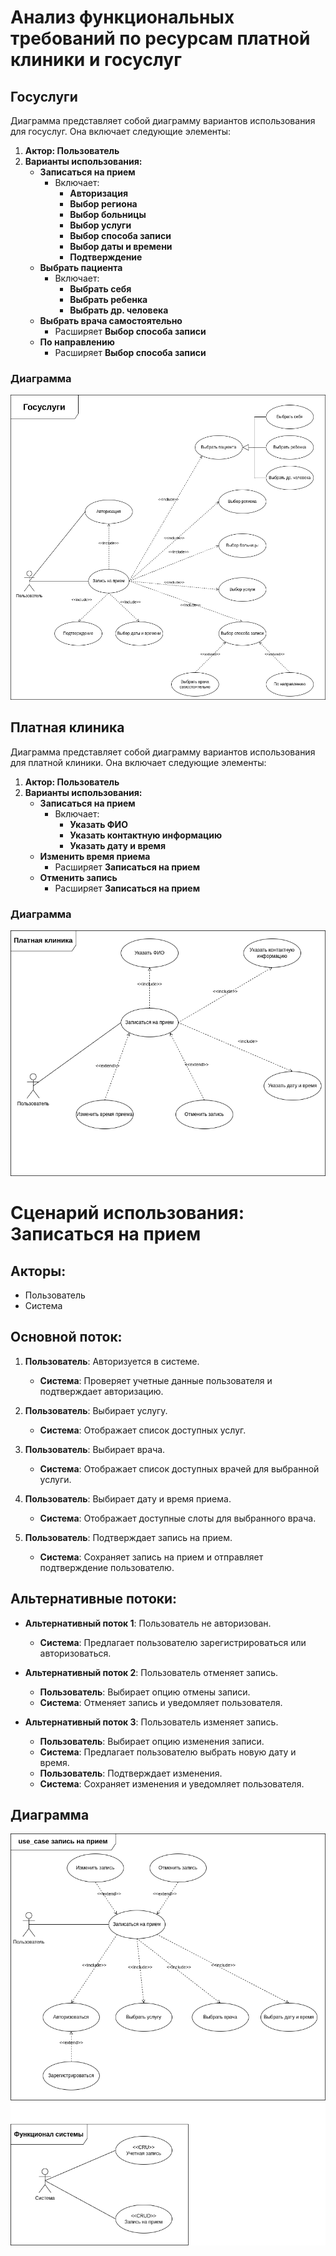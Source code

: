 # Анализ функциональных требований по ресурсам платной клиники и госуслуг

## Госуслуги
Диаграмма представляет собой диаграмму вариантов использования для госуслуг. Она включает следующие элементы:

1. **Актор: Пользователь**
2. **Варианты использования:**
   - **Записаться на прием**
     - Включает:
       - **Авторизация**
       - **Выбор региона**
       - **Выбор больницы**
       - **Выбор услуги**
       - **Выбор способа записи**
       - **Выбор даты и времени**
       - **Подтверждение**
   - **Выбрать пациента**
     - Включает:
       - **Выбрать себя**
       - **Выбрать ребенка**
       - **Выбрать др. человека**
   - **Выбрать врача самостоятельно**
     - Расширяет **Выбор способа записи**
   - **По направлению**
     - Расширяет **Выбор способа записи**
### Диаграмма
![gos](gos.png)

## Платная клиника

Диаграмма представляет собой диаграмму вариантов использования для платной клиники. Она включает следующие элементы:

1. **Актор: Пользователь**
2. **Варианты использования:**
   - **Записаться на прием**
     - Включает:
       - **Указать ФИО**
       - **Указать контактную информацию**
       - **Указать дату и время**
   - **Изменить время приема**
     - Расширяет **Записаться на прием**
   - **Отменить запись**
     - Расширяет **Записаться на прием**

### Диаграмма
![paid_clinic](paid_clinic.png)

# Сценарий использования: Записаться на прием
## Акторы:
- Пользователь
- Система
## Основной поток:
1. **Пользователь**: Авторизуется в системе.
   - **Система**: Проверяет учетные данные пользователя и подтверждает авторизацию.

2. **Пользователь**: Выбирает услугу.
   - **Система**: Отображает список доступных услуг.

3. **Пользователь**: Выбирает врача.
   - **Система**: Отображает список доступных врачей для выбранной услуги.

4. **Пользователь**: Выбирает дату и время приема.
   - **Система**: Отображает доступные слоты для выбранного врача.

5. **Пользователь**: Подтверждает запись на прием.
   - **Система**: Сохраняет запись на прием и отправляет подтверждение пользователю.
## Альтернативные потоки:
- **Альтернативный поток 1**: Пользователь не авторизован.
  - **Система**: Предлагает пользователю зарегистрироваться или авторизоваться.

- **Альтернативный поток 2**: Пользователь отменяет запись.
  - **Пользователь**: Выбирает опцию отмены записи.
  - **Система**: Отменяет запись и уведомляет пользователя.

- **Альтернативный поток 3**: Пользователь изменяет запись.
  - **Пользователь**: Выбирает опцию изменения записи.
  - **Система**: Предлагает пользователю выбрать новую дату и время.
  - **Пользователь**: Подтверждает изменения.
  - **Система**: Сохраняет изменения и уведомляет пользователя.

## Диаграмма
![use_case](use_case.png)
